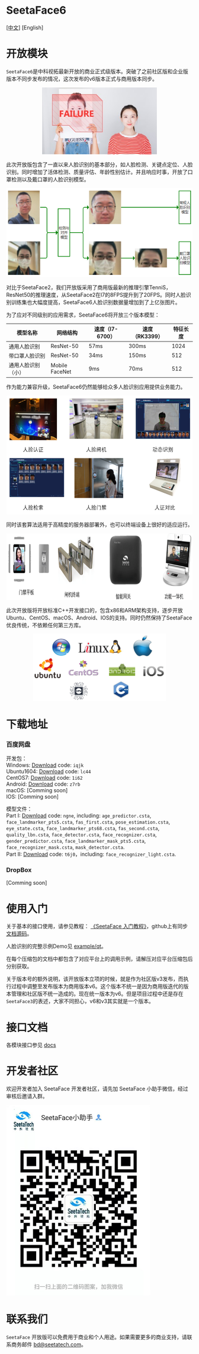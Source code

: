 # SeetaFace6

[[中文]()] [English] 

# 开放模块

`SeetaFace6`是中科视拓最新开放的商业正式级版本。突破了之前社区版和企业版版本不同步发布的情况，这次发布的v6版本正式与商用版本同步。

<div align=center>
<img src="./asserts/fas.jpg" width="310" height="180" />
</div>

此次开放版包含了一直以来人脸识别的基本部分，如人脸检测、关键点定位、人脸识别。同时增加了活体检测、质量评估、年龄性别估计。并且响应时事，开放了口罩检测以及戴口罩的人脸识别模型。

<div align=center>
<img src="./asserts/fr_mask.png" width="560" height="240" />
</div>


对比于SeetaFace2，我们开放版采用了商用版最新的推理引擎TenniS，ResNet50的推理速度，从SeetaFace2在I7的8FPS提升到了20FPS。同时人脸识别训练集也大幅度提高，SeetaFace6人脸识别数据量增加到了上亿张图片。

为了应对不同级别的应用需求，SeetaFace6将开放三个版本模型：

模型名称           | 网络结构       | 速度（I7-6700） | 速度（RK3399） | 特征长度
-|-|-|-|-
通用人脸识别       | ResNet-50      | 57ms           | 300ms         | 1024
带口罩人脸识别     | ResNet-50      | 34ms           | 150ms         | 512
通用人脸识别（小） | Mobile FaceNet | 9ms            | 70ms          | 512

作为能力兼容升级，SeetaFace6仍然能够给众多人脸识别应用提供业务能力。

<div align=center>
<img src="./asserts/app_matrix.png" width="600" height="320" />
</div>

同时该套算法适用于高精度的服务器部署外，也可以终端设备上很好的适应运行。
 
<div align=center>
<img src="./asserts/endpoints.png" width="680" height="180" />
</div>

此次开放版将开放标准C++开发接口的，包含x86和ARM架构支持，逐步开放Ubuntu、CentOS、macOS、Android、IOS的支持。同时仍然保持了SeetaFace优良传统，不依赖任何第三方库。

<div align=center>
<img src="./asserts/api_matrix.png" width="360" height="180" />
</div>

# 下载地址

### 百度网盘

开发包：  
Windows: [Download](https://pan.baidu.com/s/1_rFID6k6Istmu8QJkHpbFw) code: `iqjk`  
Ubuntu1604: [Download](https://pan.baidu.com/s/1tOq12SdpUtuybe48cMuwag) code: `lc44`  
CentOS7: [Download](https://pan.baidu.com/s/1-U02a--Xjt-Jvi2QWI-9vQ) code: `1i62`  
Android: [Download](https://pan.baidu.com/s/1r4aZ8BLs82-relRqSis5oA) code: `z7rb`  
macOS: [Comming soon]  
IOS: [Comming soon]  


模型文件：  
Part I: [Download](https://pan.baidu.com/s/1LlXe2-YsUxQMe-MLzhQ2Aw) code: `ngne`, including: `age_predictor.csta`, `face_landmarker_pts5.csta`, `fas_first.csta`, `pose_estimation.csta`, `eye_state.csta`, `face_landmarker_pts68.csta`, `fas_second.csta`, `quality_lbn.csta`, `face_detector.csta`, `face_recognizer.csta`, `gender_predictor.csta`, `face_landmarker_mask_pts5.csta`, `face_recognizer_mask.csta`, `mask_detector.csta`.   
Part II: [Download](https://pan.baidu.com/s/1xjciq-lkzEBOZsTfVYAT9g) code: `t6j0`，including: `face_recognizer_light.csta`.  

### DropBox

[Comming soon]

# 使用入门

关于基本的接口使用，请参见教程：
[《SeetaFace 入门教程》](http://leanote.com/blog/post/5e7d6cecab64412ae60016ef)，github上有同步[文档源码](https://github.com/seetafaceengine/SeetaFaceTutorial)。

人脸识别的完整示例Demo见 [example/qt](./example/qt)。

在每个压缩包的文档中都包含了对应平台上的调用示例，请解压对应平台压缩包后分别获取。

关于版本号的额外说明，该开放版本立项的时候，就是作为社区版v3发布，而执行过程中调整至发布版本为商用版本v6。这个版本不统一是因为商用版迭代的版本管理和社区版不统一造成的。现在统一版本为v6。但是项目过程中还是存在`SeetaFace3`的表述，大家不同担心，v6和v3其实就是一个版本。

# 接口文档

各模块接口参见 [docs](./docs)

# 开发者社区

欢迎开发者加入 SeetaFace 开发者社区，请先加 SeetaFace 小助手微信，经过审核后邀请入群。

![QR](./asserts/QR.png)

# 联系我们

`SeetaFace` 开放版可以免费用于商业和个人用途。如果需要更多的商业支持，请联系商务邮件 bd@seetatech.com。

